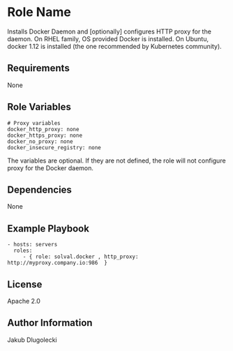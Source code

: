 Role Name
=========

Installs Docker Daemon and [optionally] configures HTTP proxy for the daemon.
On RHEL family, OS provided Docker is installed.
On Ubuntu, docker 1.12 is installed (the one recommended by Kubernetes community).

Requirements
------------

None

Role Variables
--------------

    # Proxy variables
    docker_http_proxy: none
    docker_https_proxy: none
    docker_no_proxy: none
    docker_insecure_registry: none

The variables are optional. If they are not defined, the role will not configure proxy for the Docker daemon.

Dependencies
------------

None

Example Playbook
----------------

    - hosts: servers
      roles:
         - { role: solval.docker , http_proxy: http://myproxy.company.io:986  }

License
-------

Apache 2.0

Author Information
------------------

Jakub Dlugolecki
